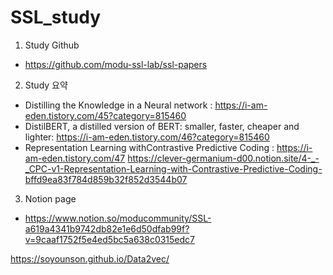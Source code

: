 # SSL_study  

1. Study Github  
- https://github.com/modu-ssl-lab/ssl-papers  

2. Study 요약  
- Distilling the Knowledge in a Neural network : https://i-am-eden.tistory.com/45?category=815460  
- DistilBERT, a distilled version of BERT: smaller, faster, cheaper and lighter: https://i-am-eden.tistory.com/46?category=815460  
- Representation Learning withContrastive Predictive Coding : https://i-am-eden.tistory.com/47  https://clever-germanium-d00.notion.site/4-_-_CPC-v1-Representation-Learning-with-Contrastive-Predictive-Coding-bffd9ea83f784d859b32f852d3544b07  

3. Notion page  
- https://www.notion.so/moducommunity/SSL-a619a4341b9742db82e1e6d50dfab99f?v=9caaf1752f5e4ed5bc5a638c0315edc7


https://soyounson.github.io/Data2vec/
